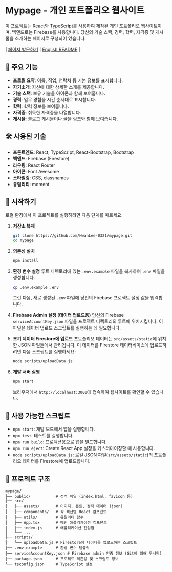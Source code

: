 # Mypage - 개인 포트폴리오 웹사이트

이 프로젝트는 React와 TypeScript를 사용하여 제작된 개인 포트폴리오 웹사이트이며, 백엔드로는 Firebase를 사용합니다. 당신의 기술 스택, 경력, 학력, 자격증 및 게시물을 소개하는 페이지로 구성되어 있습니다.

| [페이지 방문하기](https://hwanlee-page.web.app/) | [English README](https://github.com/HwanLee-0321/mypage/blob/main/README.md) |

## 🌟 주요 기능

- **프로필 요약**: 이름, 직업, 연락처 등 기본 정보를 표시합니다.
- **자기소개**: 자신에 대한 상세한 소개를 제공합니다.
- **기술 스택**: 보유 기술을 아이콘과 함께 보여줍니다.
- **경력**: 업무 경험을 시간 순서대로 표시합니다.
- **학력**: 학력 정보를 보여줍니다.
- **자격증**: 취득한 자격증을 나열합니다.
- **게시물**: 블로그 게시물이나 글을 링크와 함께 보여줍니다.

## 🛠️ 사용된 기술

- **프론트엔드**: React, TypeScript, React-Bootstrap, Bootstrap
- **백엔드**: Firebase (Firestore)
- **라우팅**: React Router
- **아이콘**: Font Awesome
- **스타일링**: CSS, classnames
- **유틸리티**: moment

## 🚀 시작하기

로컬 환경에서 이 프로젝트를 실행하려면 다음 단계를 따르세요.

1.  **저장소 복제**
    ```bash
    git clone https://github.com/HwanLee-0321/mypage.git
    cd mypage
    ```

2.  **의존성 설치**
    ```bash
    npm install
    ```

3.  **환경 변수 설정**
    루트 디렉토리에 있는 `.env.example` 파일을 복사하여 `.env` 파일을 생성합니다.
    ```bash
    cp .env.example .env
    ```
    그런 다음, 새로 생성된 `.env` 파일에 당신의 Firebase 프로젝트 설정 값을 입력합니다.

4.  **Firebase Admin 설정 (데이터 업로드용)**
    당신의 Firebase `serviceAccountKey.json` 파일을 프로젝트 디렉토리의 루트에 위치시킵니다. 이 파일은 데이터 업로드 스크립트를 실행하는 데 필요합니다.

5.  **초기 데이터 Firestore에 업로드**
    포트폴리오 데이터는 `src/assets/static`에 위치한 JSON 파일들에서 관리됩니다. 이 데이터를 Firestore 데이터베이스에 업로드하려면 다음 스크립트를 실행하세요:
    ```bash
    node scripts/uploadData.js
    ```

6.  **개발 서버 실행**
    ```bash
    npm start
    ```
    브라우저에서 `http://localhost:3000`에 접속하여 웹사이트를 확인할 수 있습니다.

## 📜 사용 가능한 스크립트

- `npm start`: 개발 모드에서 앱을 실행합니다.
- `npm test`: 테스트를 실행합니다.
- `npm run build`: 프로덕션용으로 앱을 빌드합니다.
- `npm run eject`: Create React App 설정을 커스터마이징할 때 사용합니다.
- `node scripts/uploadData.js`: 로컬 JSON 파일(`src/assets/static`)의 포트폴리오 데이터를 Firestore에 업로드합니다.

## 📁 프로젝트 구조

```
mypage/
├── public/           # 정적 파일 (index.html, favicon 등)
├── src/
│   ├── assets/       # 이미지, 폰트, 정적 데이터 (json)
│   ├── components/   # 각 섹션별 React 컴포넌트
│   ├── utils/        # 유틸리티 함수
│   ├── App.tsx       # 메인 애플리케이션 컴포넌트
│   ├── index.js      # 애플리케이션 진입점
│   └── ...
├── scripts/
│   └── uploadData.js # Firestore에 데이터를 업로드하는 스크립트
├── .env.example      # 환경 변수 템플릿
├── serviceAccountKey.json # Firebase admin 인증 정보 (Git에 의해 무시됨)
├── package.json      # 프로젝트 의존성 및 스크립트 정보
└── tsconfig.json     # TypeScript 설정
```
